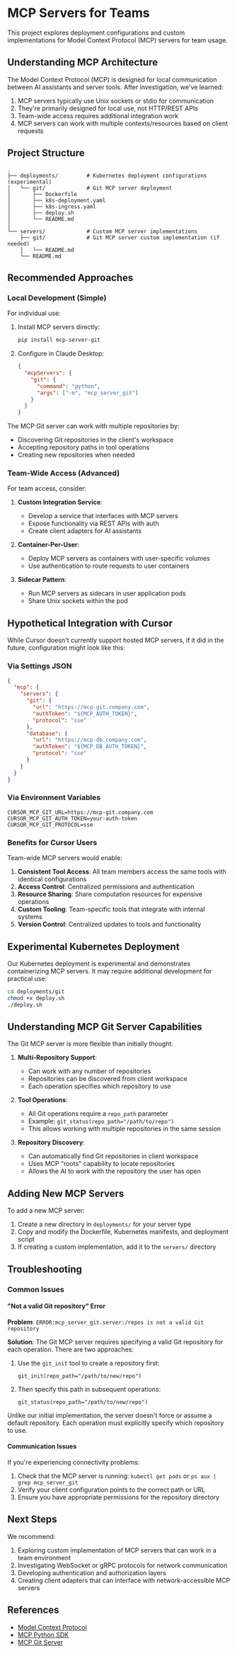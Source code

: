 # MCP Servers for Teams

This project explores deployment configurations and custom implementations for Model Context Protocol (MCP) servers for team usage.

## Understanding MCP Architecture

The Model Context Protocol (MCP) is designed for local communication between AI assistants and server tools. After investigation, we've learned:

1. MCP servers typically use Unix sockets or stdio for communication
2. They're primarily designed for local use, not HTTP/REST APIs
3. Team-wide access requires additional integration work
4. MCP servers can work with multiple contexts/resources based on client requests

## Project Structure

```
.
├── deployments/         # Kubernetes deployment configurations (experimental)
│   └── git/             # Git MCP server deployment
│       ├── Dockerfile
│       ├── k8s-deployment.yaml
│       ├── k8s-ingress.yaml
│       ├── deploy.sh
│       └── README.md
│
└── servers/             # Custom MCP server implementations
    ├── git/             # Git MCP server custom implementation (if needed)
    │   └── README.md
    └── README.md
```

## Recommended Approaches

### Local Development (Simple)

For individual use:

1. Install MCP servers directly:
   ```bash
   pip install mcp-server-git
   ```

2. Configure in Claude Desktop:
   ```json
   {
     "mcpServers": {
       "git": {
         "command": "python",
         "args": ["-m", "mcp_server_git"]
       }
     }
   }
   ```

The MCP Git server can work with multiple repositories by:
- Discovering Git repositories in the client's workspace
- Accepting repository paths in tool operations
- Creating new repositories when needed

### Team-Wide Access (Advanced)

For team access, consider:

1. **Custom Integration Service**:
   - Develop a service that interfaces with MCP servers
   - Expose functionality via REST APIs with auth
   - Create client adapters for AI assistants

2. **Container-Per-User**:
   - Deploy MCP servers as containers with user-specific volumes
   - Use authentication to route requests to user containers

3. **Sidecar Pattern**:
   - Run MCP servers as sidecars in user application pods
   - Share Unix sockets within the pod

## Hypothetical Integration with Cursor

While Cursor doesn't currently support hosted MCP servers, if it did in the future, configuration might look like this:

### Via Settings JSON

```json
{
  "mcp": {
    "servers": {
      "git": {
        "url": "https://mcp-git.company.com",
        "authToken": "${MCP_AUTH_TOKEN}",
        "protocol": "sse"
      },
      "database": {
        "url": "https://mcp-db.company.com", 
        "authToken": "${MCP_DB_AUTH_TOKEN}",
        "protocol": "sse"
      }
    }
  }
}
```

### Via Environment Variables

```
CURSOR_MCP_GIT_URL=https://mcp-git.company.com
CURSOR_MCP_GIT_AUTH_TOKEN=your-auth-token
CURSOR_MCP_GIT_PROTOCOL=sse
```

### Benefits for Cursor Users

Team-wide MCP servers would enable:

1. **Consistent Tool Access**: All team members access the same tools with identical configurations
2. **Access Control**: Centralized permissions and authentication
3. **Resource Sharing**: Share computation resources for expensive operations
4. **Custom Tooling**: Team-specific tools that integrate with internal systems
5. **Version Control**: Centralized updates to tools and functionality

## Experimental Kubernetes Deployment

Our Kubernetes deployment is experimental and demonstrates containerizing MCP servers. It may require additional development for practical use:

```bash
cd deployments/git
chmod +x deploy.sh
./deploy.sh
```

## Understanding MCP Git Server Capabilities

The Git MCP server is more flexible than initially thought:

1. **Multi-Repository Support**:
   - Can work with any number of repositories
   - Repositories can be discovered from client workspace
   - Each operation specifies which repository to use

2. **Tool Operations**:
   - All Git operations require a `repo_path` parameter
   - Example: `git_status(repo_path="/path/to/repo")`
   - This allows working with multiple repositories in the same session

3. **Repository Discovery**:
   - Can automatically find Git repositories in client workspace
   - Uses MCP "roots" capability to locate repositories
   - Allows the AI to work with the repository the user has open

## Adding New MCP Servers

To add a new MCP server:

1. Create a new directory in `deployments/` for your server type
2. Copy and modify the Dockerfile, Kubernetes manifests, and deployment script
3. If creating a custom implementation, add it to the `servers/` directory

## Troubleshooting

### Common Issues

#### "Not a valid Git repository" Error

**Problem**: `ERROR:mcp_server_git.server:/repos is not a valid Git repository`

**Solution**: The Git MCP server requires specifying a valid Git repository for each operation. There are two approaches:

1. Use the `git_init` tool to create a repository first:
   ```
   git_init(repo_path="/path/to/new/repo")
   ```

2. Then specify this path in subsequent operations:
   ```
   git_status(repo_path="/path/to/new/repo")
   ```

Unlike our initial implementation, the server doesn't force or assume a default repository. Each operation must explicitly specify which repository to use.

#### Communication Issues

If you're experiencing connectivity problems:

1. Check that the MCP server is running: `kubectl get pods` or `ps aux | grep mcp_server_git`
2. Verify your client configuration points to the correct path or URL
3. Ensure you have appropriate permissions for the repository directory

## Next Steps

We recommend:

1. Exploring custom implementation of MCP servers that can work in a team environment
2. Investigating WebSocket or gRPC protocols for network communication
3. Developing authentication and authorization layers
4. Creating client adapters that can interface with network-accessible MCP servers

## References

- [Model Context Protocol](https://modelcontextprotocol.io)
- [MCP Python SDK](https://github.com/modelcontextprotocol/python-sdk)
- [MCP Git Server](https://github.com/modelcontextprotocol/servers/tree/main/src/git)
